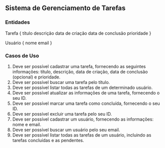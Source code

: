 ## Sistema de Gerenciamento de Tarefas

### Entidades

Tarefa {
  título
  descrição
  data de criação
  data de conclusão
  prioridade
}

Usuário {
  nome
  email
}

### Casos de Uso

1. Deve ser possível cadastrar uma tarefa, fornecendo as seguintes informações: título, descrição, data de criação, data de conclusão (opcional) e prioridade.
2. Deve ser possível buscar uma tarefa pelo título.
3. Deve ser possível listar todas as tarefas de um determinado usuário.
4. Deve ser possível atualizar as informações de uma tarefa, fornecendo o seu ID.
5. Deve ser possível marcar uma tarefa como concluída, fornecendo o seu ID.
6. Deve ser possível excluir uma tarefa pelo seu ID.
7. Deve ser possível cadastrar um usuário, fornecendo as informações: nome e email.
8. Deve ser possível buscar um usuário pelo seu email.
9. Deve ser possível listar todas as tarefas de um usuário, incluindo as tarefas concluídas e as pendentes.
